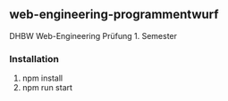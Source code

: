 ## web-engineering-programmentwurf

DHBW Web-Engineering Prüfung 1. Semester

### Installation

1. npm install
2. npm run start
